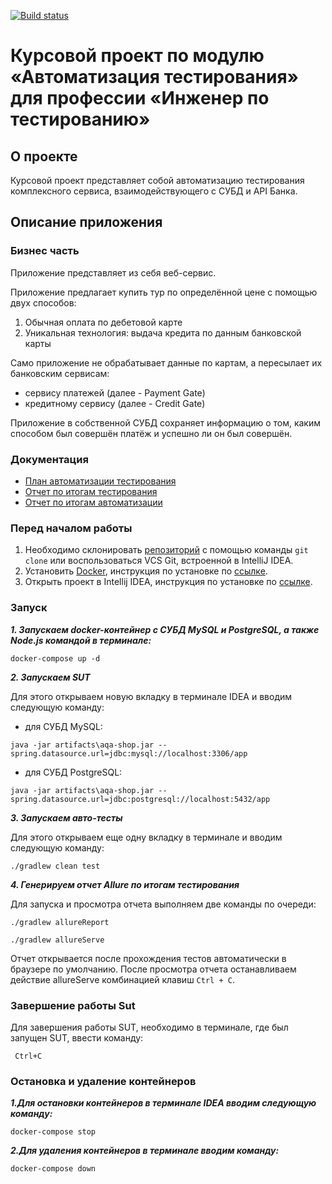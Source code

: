 [![Build status](https://ci.appveyor.com/api/projects/status/tutrf8r8y8wjs9yh/branch/master?svg=true)](https://ci.appveyor.com/project/SergeiVlasov1/aqa-course-project/branch/master)

# Курсовой проект по модулю «Автоматизация тестирования» для профессии «Инженер по тестированию»
## О проекте

Курсовой проект представляет собой автоматизацию тестирования комплексного сервиса, взаимодействующего с СУБД и API Банка.

## Описание приложения

### Бизнес часть

Приложение представляет из себя веб-сервис.

Приложение предлагает купить тур по определённой цене с помощью двух способов:
1. Обычная оплата по дебетовой карте
2. Уникальная технология: выдача кредита по данным банковской карты

Само приложение не обрабатывает данные по картам, а пересылает их банковским сервисам:
* сервису платежей (далее - Payment Gate)
* кредитному сервису (далее - Credit Gate)

Приложение в собственной СУБД сохраняет информацию о том, каким способом был совершён платёж и успешно ли он был совершён.

### Документация

- [План автоматизации тестирования](https://github.com/SergeiVlasov1/AQA_Course_Project/tree/master/docs/TestPlan.md)
- [Отчет по итогам тестирования](https://github.com/SergeiVlasov1/AQA_Course_Project/blob/master/docs/Report.md)
- [Отчет по итогам автоматизации](https://github.com/SergeiVlasov1/AQA_Course_Project/blob/master/docs/Summary.md)

### Перед началом работы

1. Необходимо склонировать [репозиторий](https://github.com/SergeiVlasov1/AQA_Course_Project) с помощью команды `git clone` или воспользоваться VCS Git, встроенной в IntelliJ IDEA.
2. Установить [Docker](https://www.docker.com/), инструкция по установке по [ссылке](https://github.com/netology-code/aqa-homeworks/blob/master/docker/installation.md).
3. Открыть проект в Intellij IDEA, инструкция по установке по [ссылке](https://github.com/netology-code/javaqa-homeworks/blob/master/intro/idea.md).

### Запуск

***1. Запускаем docker-контейнер с СУБД MySQL и PostgreSQL, а также Node.js командой в терминале:***

```
docker-compose up -d
```

***2. Запускаем SUT***

Для этого открываем новую вкладку в терминале IDEA и вводим следующую команду:

- для СУБД MySQL:

```
java -jar artifacts\aqa-shop.jar --spring.datasource.url=jdbc:mysql://localhost:3306/app
```
- для СУБД PostgreSQL:
```
java -jar artifacts\aqa-shop.jar --spring.datasource.url=jdbc:postgresql://localhost:5432/app
```

***3. Запускаем авто-тесты***

Для этого открываем еще одну вкладку в терминале и вводим следующую команду:

```
./gradlew clean test
```

***4. Генерируем отчет Allure по итогам тестирования***

Для запуска и просмотра отчета выполняем две команды по очереди:
```
./gradlew allureReport
```
```
./gradlew allureServe
```
Отчет открывается после прохождения тестов автоматически в браузере по умолчанию.
После просмотра отчета останавливаем действие allureServe комбинацией клавиш ```Ctrl + C```.

### Завершение работы Sut

Для завершения работы SUT, необходимо в терминале, где был запущен SUT, ввести команду:
```
 Ctrl+C
```

### Остановка и удаление контейнеров

***1.Для остановки контейнеров в терминале IDEA вводим следующую команду:*** 
```
docker-compose stop
``` 
***2.Для удаления контейнеров в терминале вводим команду:*** 
```
docker-compose down
``` 
